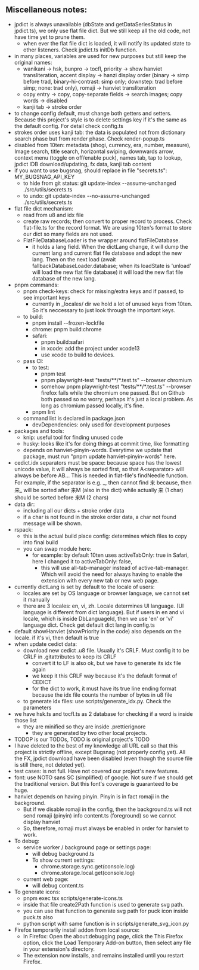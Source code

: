## Miscellaneous notes:

- jpdict is always unavailable (dbState and getDataSeriesStatus in jpdict.ts), we only use flat file dict. But we still keep all the old code, not have time yet to prune them.
    - when ever the flat file dict is loaded, it will notify its updated state to other listeners. Check jpdict.ts initDb function.
- in many places, variables are used for new purposes but still keep the original names:
    - wanikani -> hsk, bunpro -> tocfl, priority -> show hanviet transliteration, accent display -> hanzi display order (binary -> simp before trad, binary-hi-contrast: simp only; downstep: trad before simp; none: trad only), romaji -> hanviet transliteration
    - copy entry -> copy, copy-separate fields -> search images; copy words -> disabled
    - kanji tab -> stroke order
- to change config default, must change both getters and setters. Because this project's style is to delete settings key if it's the same as the default config. For detail check config.ts
- strokes order uses kanji tab: the data is populated not from dictionary search phase but from render phase. Check render-popup.ts
- disabled from 10ten: metadata (shogi, currency, era, number, measure), Image search, title search, horizontal swiping, downwards arrow, context menu (toggle on off/enable puck), names tab, tap to lookup, jpdict IDB download/updating, fx data, kanji tab content
- if you want to use bugsnag, should replace in file "secrets.ts": MY_BUGSNAG_API_KEY
    - to hide from git status: git update-index --assume-unchanged ./src/utils/secrets.ts
    - to undo: git update-index --no-assume-unchanged ./src/utils/secrets.ts
- flat file dict mechanism:
    - read from u8 and idx file
    - create raw records; then convert to proper record to process. Check flat-file.ts for the record format. We are using 10ten's format to store our dict so many fields are not used.
    - FlatFileDatabaseLoader is the wrapper around flatFileDatabase.
        - it holds a lang field. When the dictLang change, it will dump the current lang and current flat file database and adopt the new lang. Then on the next load (await fallbackDatabaseLoader.database; when its loadState is 'unload' will load the new flat file database) it will load the new flat file database of the new lang.
- pnpm commands:
    - pnpm check-keys: check for missing/extra keys and if passed, to see important keys
        - currently in _locales/ dir we hold a lot of unused keys from 10ten. So it's neccessary to just look through the important keys.
    - to build:
        - pnpm install --frozen-lockfile
        - chrome: pnpm build:chrome
        - safari:
            - pnpm build:safari
            - in xcode: add the project under xcode13
            - use xcode to build to devices.
    - pass CI:
        - to test:
            - pnpm test
            - pnpm playwright-test "tests/**/*.test.ts" --browser chromium
            - somehow pnpm playwright-test "tests/**/*.test.ts" --browser firefox fails while the chromium one passed. But on Github both passed so no worry, perhaps it's just a local problem. As long as chromium passed locally, it's fine.
        - pnpm lint
    - command list is declared in package.json
        - devDependencies: only used for development purposes
- packages and tools:
    - knip: useful tool for finding unused code
    - husky: looks like it's for doing things at commit time, like formatting
    - depends on hanviet-pinyin-words. Everytime we update that package, must run "pnpm update hanviet-pinyin-words" here.
- cedict.idx separators must be space: because space has the lowest unicode value, it will always be sorted first, so that A\<separator\> will always be before AB... This is needed in flat-file's findNeedle function. For example, if the separator is e.g. _, then cannot find 来 because, then 来\_ will be sorted after 来M (also in the dict) while actually 来 (1 char) should be sorted before 来M (2 chars)
- data dir:
    - including all our dicts + stroke order data
    - if a char is not found in the stroke order data, a char not found message will be shown.
- rspack:
    - this is the actual build place config: determines which files to copy into final build
    - you can swap module here:
        - for example: by default 10ten uses activeTabOnly: true in Safari, here I changed it to activeTabOnly: false,
            - this will use all-tab-manager instead of active-tab-manager. Which will avoid the need for always having to enable the extension with every new tab or new web page.
- currently dictLang is set by default to the locale of users:
    - locales are set by OS language or browser language, we cannot set it manually
    - there are 3 locales: en, vi, zh. Locale determines UI language. (UI language is different from dict language). But if users in en and vi locale, which is inside DbLanguageId, then we use 'en' or 'vi' language dict. Check get default dict lang in config.ts
- default showHanviet (showPriority in the code) also depends on the locale. if it's vi, then default is true
- when update cedict data:
    - download new cedict .u8 file. Usually it's CRLF. Must config it to be CRLF in .gitattributes to keep its CRLF
        - convert it to LF is also ok, but we have to generate its idx file again
        - we keep it this CRLF way because it's the default format of CEDICT
        - for the dict to work, it must have its true line ending format because the idx file counts the number of bytes in u8 file
    - to generate idx files: use scripts/generate_idx.py. Check the parameters
- we have hsk.ts and tocfl.ts as 2 database for checking if a word is inside those list
    - they are minified so they are inside .prettierignore
        - they are generated by two other local projects.
- TODOP is our TODOs, TODO is original project's TODO
- I have deleted to the best of my knowledge all URL call so that this project is strictly offline, except Bugsnag (not properly config yet). All the FX, jpdict download have been disabled (even though the source file is still there, not deleted yet).
- test cases: is not full. Have not covered our project's new features.
- font: use NOTO sans SC (simplified) of google. Not sure if we should get the traditional version. But this font's coverage is guaranteed to be huge.
- hanviet depends on having pinyin. Pinyin is in fact romaji in the background.
    - But if we disable romaji in the config, then the background.ts will not send romaji (pinyin) info content.ts (foreground) so we cannot display hanviet
    - So, therefore, romaji must always be enabled in order for hanviet to work.
- To debug:
    - service worker / background page or settings page:
        - will debug background.ts
        - To show current settings:
            - chrome.storage.sync.get(console.log)
            - chrome.storage.local.get(console.log)
    - current web page:
        - will debug content.ts
- To generate icons:
    - pnpm exec tsx scripts/generate-icons.ts
    - inside that file create2Path function is used to generate svg path.
    - you can use that function to generate svg path for puck icon inside puck.ts also
    - python script with same function is in scripts/generate_svg_icon.py
- Firefox temporarily install addon from local source:
    - In Firefox: Open the about:debugging page, click the This Firefox option, click the Load Temporary Add-on button, then select any file in your extension's directory.
    - The extension now installs, and remains installed until you restart Firefox.